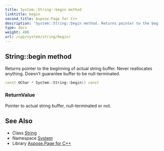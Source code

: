 ```yaml
---
title: System::String::begin method
linktitle: begin
second_title: Aspose.Page for C++
description: 'System::String::begin method. Returns pointer to the beginning of actual string buffer. Never reallocates anything. Doesn''t guarantee buffer to be null-terminated in C++.'
type: docs
weight: 400
url: /cpp/system/string/begin/
---
```

## String::begin method


Returns pointer to the beginning of actual string buffer. Never reallocates anything. Doesn't guarantee buffer to be null-terminated.

```cpp
const UChar * System::String::begin() const
```


### ReturnValue

Pointer to actual string buffer, null-terminated or not.

## See Also

* Class [String](../)
* Namespace [System](../../)
* Library [Aspose.Page for C++](../../../)
